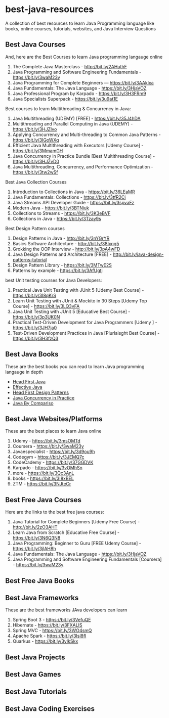 # best-java-resources
A collection of best resources to learn Java Programming language like books, online courses, tutorials, websites, and Java Interview Questions


## Best Java Courses
And, here are the Best  Courses to learn Java programming langauge online 
1. The Complete Java Masterclass - http://bit.ly/2AHuthF
2. Java Programming and Software Engineering Fundamentals - https://bit.ly/3waM23y
3. Java Programming for Complete Beginners — https://bit.ly/3AAkIxa
4. Java Fundamentals: The Java Language - https://bit.ly/3HjaVOZ
5. Java Professional Program by Karpado - https://bit.ly/3H3FRm9
6. Java Specialists Superpack - https://bit.ly/3u9at1E

Best courses to learn Multithreading & Concurrency in Java:
1. Java Multithreading (UDEMY) [FREE]  - https://bit.ly/35J4hDA
2. Multithreading and Parallel Computing in Java (UDEMY) - https://bit.ly/3HJZlvo
3. Applying Concurrency and Multi-threading to Common Java Patterns  - https://bit.ly/3IGoWXq
4. Efficient Java Multithreading with Executors [Udemy Course] - https://bit.ly/3MmamGH
5. Java Concurrency in Practice Bundle [Best Multithreading Course] - https://bit.ly/3HJZvD0
6. Java Multithreading, Concurrency, and Performance Optimization - https://bit.ly/3tw2wSf

Best Java Collection Courses
1. Introduction to Collections in Java - https://bit.ly/36LEaMR
2. Java Fundamentals: Collections - https://bit.ly/3tfR2Ci
3. Java Streams API Developer Guide - https://bit.ly/3spvaFz
5. Modern Java - https://bit.ly/3BTNiuk
4. Collections to Streams - https://bit.ly/3K3eBVF
5. Collections in Java - https://bit.ly/3Tzay9s

Best Design Pattern courses
1. Design Patterns in Java - http://bit.ly/3nYGrYR
2. Basics Software Architecture - http://bit.ly/38Ixqg5
3. Grokking the OOP Interview - http://bit.ly/3pA4wFD
4. Java Design Patterns and Architecture [FREE] - http://bit.ly/java-design-patterns-tutorial
5. Design Pattern Library - https://bit.ly/3MTwE2S
6. Patterns by example - https://bit.ly/3AfUgtj

best Unit testing courses for Java Developers:
1. Practical Java Unit Testing with JUnit 5 [Udemy Best Course]  - https://bit.ly/3I8qKrS
2. Learn Unit Testing with JUnit & Mockito in 30 Steps [Udemy Top Course] - https://bit.ly/3LQ3vFA
3. Java Unit Testing with JUnit 5 [Educative Best Course] - https://bit.ly/3p3UK0N
4. Practical Test-Driven Development for Java Programmers [Udemy ] - https://bit.ly/3JH7ja0
5. Test-Driven Development Practices in Java [Plurlaisght Best Course] - https://bit.ly/3H3fzQ3
   
## Best Java Books
These are the best books you can read to learn Java programming langauge in depth
- [Head First Java](https://amzn.to/3RrrVHW) 
- [Effective Java](https://amzn.to/3ITi3S6) 
- [Head First Design Patterns](https://amzn.to/3AJrCCu)
- [Java Concurrency in Practice](https://amzn.to/3u23o2a)
- [Java By Compariso](https://amzn.to/2l33Aul)

## Best Java Websites/Platforms
These are the best places to learn Java online
1. Udemy - https://bit.ly/3msOMTd
2. Coursera - https://bit.ly/3waM23y
3. Javaespecialist - https://bit.ly/3d9ou9h
4. Codegym - https://bit.ly/3JEMQ7c
5. CodeCademy - https://bit.ly/37GGDVK
6. Karpado - https://bit.ly/3vOMhSn
7. more - https://bit.ly/3Qc3AnL
8. books - https://bit.ly/3I8xBEL
9. ZTM - https://bit.ly/3NJteCr

## Best Free Java Courses
Here are the links to the best free java courses:
1. Java Tutorial for Complete Beginners [Udemy Free Course] - http://bit.ly/2zO3AHT
2. Learn Java from Scratch [Educative Free Course] - https://bit.ly/3N6Q3N8
3. Java Programming: Beginner to Guru  [FREE Udemy Course] - https://bit.ly/3jlAH8h
4. Java Fundamentals: The Java Language - https://bit.ly/3HjaVOZ
5. Java Programming and Software Engineering Fundamentals [Coursera] - https://bit.ly/3waM23y

## Best Free Java Books

## Best Java Frameworks
These are the best frameworks JAva developers can learn 
1. Spring Boot 3 - https://bit.ly/3VefuQE
2. Hibernate - https://bit.ly/3FXALIS
3. Spring MVC - https://bit.ly/3WO4smQ
4. Apache Spark - https://bit.ly/3Isl8fl
5. Quarkus - https://bit.ly/3vIkSkx

## Best Java Projects

## Best Java Games

## Best Java Tutorials


## Best Java Coding Exercises


